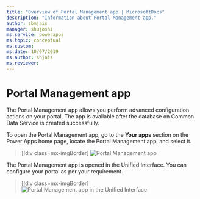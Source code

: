 ```yaml
---
title: "Overview of Portal Management app | MicrosoftDocs"
description: "Information about Portal Management app."
author: sbmjais
manager: shujoshi
ms.service: powerapps
ms.topic: conceptual
ms.custom: 
ms.date: 10/07/2019
ms.author: shjais
ms.reviewer:
---
```


# Portal Management app

The Portal Management app allows you perform advanced configuration actions on your portal. The app is available after the database on Common Data Service is created successfully.

To open the Portal Management app, go to the **Your apps** section on the Power Apps home page, locate the Portal Management app, and select it.

> [!div class=mx-imgBorder]
> ![Portal Management app](../media/portal-mgmt.png "Portal Management app")

The Portal Management app is opened in the Unified Interface. You can configure your portal as per your requirement.

> [!div class=mx-imgBorder]
> ![Portal Management app in the Unified Interface](../media/portal-mgmt-unified-interface.png "Portal Management app in the Unified Interface")
  
